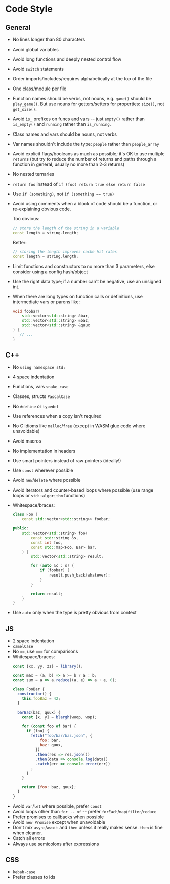 # Code Style

## General

- No lines longer than 80 characters
- Avoid global variables
- Avoid long functions and deeply nested control flow
- Avoid `switch` statements
- Order imports/includes/requires alphabetically at the top of the file
- One class/module per file
- Function names should be verbs, not nouns, e.g. `game()` should be `play_game()`. But use nouns for getters/setters for properties: `size()`, not `get_size()`.
- Avoid `is_` prefixes on funcs and vars -- just `empty()` rather than `is_empty()` and `running` rather than `is_running`.
- Class names and vars should be nouns, not verbs
- Var names shouldn't include the type: `people` rather than `people_array`
- Avoid explicit flags/booleans as much as possible; it's OK to use multiple `return`s (but try to reduce the number of returns and paths through a function in general, usually no more than 2-3 returns)
- No nested ternaries
- `return foo` instead of `if (foo) return true else return false`
- Use `if (something)`, not `if (something == true)`
- Avoid using comments when a block of code should be a function, or re-explaining obvious code.
  
  Too obvious:
  ```cpp
  // store the length of the string in a variable
  const length = string.length;
  ```
  Better:
  ```cpp
  // storing the length improves cache hit rates
  const length = string.length;
  ```
- Limit functions and constructors to no more than 3 parameters, else consider using a config hash/object
- Use the right data type; if a number can't be negative, use an unsigned int.
- When there are long types on function calls or definitions, use intermediate vars or parens like:
  ```cpp
  void foobar(
      std::vector<std::string> &bar,
      std::vector<std::string> &baz,
      std::vector<std::string> &quux
  ) {
     // ...
  }
  ```

## C++

- No `using namespace std;`
- 4 space indentation
- Functions, vars `snake_case`
- Classes, structs `PascalCase`
- No `#define` or `typedef`
- Use references when a copy isn't required
- No C idioms like `malloc`/`free` (except in WASM glue code where unavoidable)
- Avoid macros
- No implementation in headers
- Use smart pointers instead of raw pointers (ideally!)
- Use `const` wherever possible
- Avoid `new`/`delete` where possible
- Avoid iterators and counter-based loops where possible (use range loops or `std::algorithm` functions)
- Whitespace/braces:
  
  ```cpp
  class Foo {
      const std::vector<std::string>> foobar;

  public:
      std::vector<std::string> foo(
          const std::string &s,
          const int foo,         
          const std::map<Foo, Bar> bar,         
      ) {
          std::vector<std::string> result;

          for (auto &c : s) {
              if (foobar) {
                  result.push_back(whatever);
              }
          }

          return result;
      }
  }
  ```
- Use `auto` only when the type is pretty obvious from context

## JS

- 2 space indentation
- `camelCase`
- No `==`, use `===` for comparisons
- Whitespace/braces:
  ```js
  const {xx, yy, zz} = library();
  
  const max = (a, b) => a >= b ? a : b;
  const sum = a => a.reduce((a, e) => a + e, 0);
  
  class FooBar {
    constructor() {
      this.fooBaz = 42;
    }
  
    barBaz(baz, quux) {
      const [x, y] = blargh(woop, wop);

      for (const foo of bar) {
        if (foo) {
          fetch("foo/bar/baz.json", {
              foo: bar,
              baz: quux,
            })
            .then(res => res.json())
            .then(data => console.log(data))
            .catch(err => console.error(err))
          ;
        }
      }
  
      return {foo: baz, quux};
    }
  }
  ```
- Avoid `var`/`let` where possible, prefer `const`
- Avoid loops other than `for .. of` -- prefer `forEach`/`map`/`filter`/`reduce`
- Prefer promises to callbacks when possible
- Avoid `new Promise` except when unavoidable
- Don't mix `async`/`await` and `then` unless it really makes sense. `then` is fine when cleaner.
- Catch all errors
- Always use semicolons after expressions

## CSS

- `kebab-case`
- Prefer classes to ids
